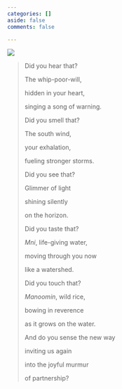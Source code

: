 ```yaml
---
categories: []
aside: false
comments: false

---
```

![](https://commoncause.s3.us-east-2.amazonaws.com/media/09599331-commoncause.jpg)

> Did you hear that?
>
> The whip-poor-will,
>
> hidden in your heart,
>
> singing a song of warning.
>
> Did you smell that?
>
> The south wind,
>
> your exhalation,
>
> fueling stronger storms.
>
> Did you see that?
>
> Glimmer of light
>
> shining silently
>
> on the horizon.
>
> Did you taste that?
>
> _Mni_, life-giving water,
>
> moving through you now
>
> like a watershed.
>
> Did you touch that?
>
> _Manoomin_, wild rice,
>
> bowing in reverence
>
> as it grows on the water.
>
> And do you sense the new way
>
> inviting us again
>
> into the joyful murmur
>
> of partnership?